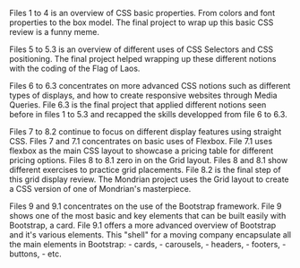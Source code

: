 Files 1 to 4 is an overview of CSS basic properties.
  From colors and font properties to the box model.
  The final project to wrap up this basic CSS review is a funny meme.
  
Files 5 to 5.3 is an overview of different uses of CSS Selectors and CSS positioning.
  The final project helped wrapping up these different notions with the coding of the Flag of Laos.

Files 6 to 6.3 concentrates on more advanced CSS notions such  as different types of displays, and how to create responsive websites through Media Queries.
  File 6.3 is the final project that applied different notions seen before in files 1 to 5.3 and recapped the skills developped from file 6 to 6.3.
  
Files 7 to 8.2 continue to focus on different display features using straight CSS.
  Files 7 and 7.1 concentrates on basic uses of Flexbox. File 7.1 uses flexbox as the main CSS layout to showcase a pricing table for different pricing options.
  Files 8 to 8.1 zero in on the Grid layout. Files 8 and 8.1 show different exercises to practice grid placements. File 8.2 is the final step of this grid display review. The Mondrian project uses the Grid layout to create a CSS version of one of Mondrian's masterpiece.

Files 9 and 9.1 concentrates on the use of the Bootstrap framework.
  File 9 shows one of the most basic and key elements that can be built easily with Bootstrap, a card.
  File 9.1 offers a more advanced overview of Bootstrap and it's various elements. This "shell" for a moving company encapsulate all the main elements in Bootstrap:
    - cards,
    - carousels,
    - headers,
    - footers,
    - buttons,
    - etc. 
